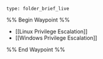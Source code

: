 
```ccard
type: folder_brief_live
```

%% Begin Waypoint %%
- [[Linux Privilege Escalation]]
- [[Windows Privilege Escalation]]

%% End Waypoint %%
